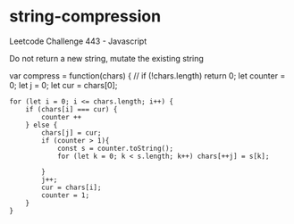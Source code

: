 # string-compression
Leetcode Challenge 443 - Javascript

Do not return a new string, mutate the existing string

var compress = function(chars) {
    // if (!chars.length) return 0;
    let counter = 0;
    let j = 0;
    let cur = chars[0];
    
    for (let i = 0; i <= chars.length; i++) {
        if (chars[i] === cur) {
            counter ++
        } else {
            chars[j] = cur;
            if (counter > 1){
                const s = counter.toString();
                for (let k = 0; k < s.length; k++) chars[++j] = s[k];
            
            }
            j++;
            cur = chars[i];
            counter = 1;
        }
    }
